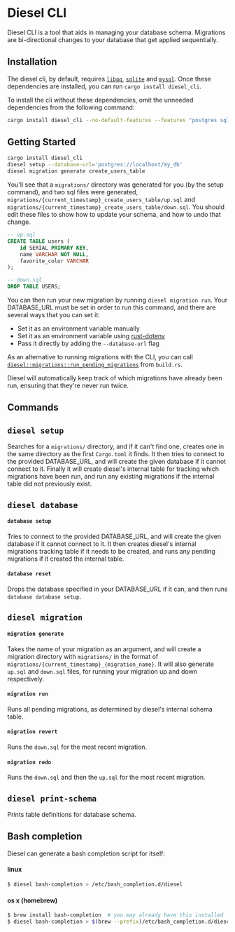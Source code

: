 Diesel CLI
==========

Diesel CLI is a tool that aids in managing your database schema. Migrations are
bi-directional changes to your database that get applied sequentially.

Installation
---------------

The diesel cli, by default, requires [`libpq`][postgres], [`sqlite`][sqlite]
and [`mysql`][mysql]. Once these dependencies are installed, you can run
`cargo install diesel_cli`.

To install the cli without these dependencies, omit the unneeded dependencies from
the following command:

```sh
cargo install diesel_cli --no-default-features --features "postgres sqlite mysql"
```

[postgres]: https://www.postgresql.org/download/
[sqlite]: http://www.sqlitetutorial.net/download-install-sqlite/
[mysql]: https://dev.mysql.com/doc/refman/5.7/en/installing.html

Getting Started
---------------

```sh
cargo install diesel_cli
diesel setup --database-url='postgres://localhost/my_db'
diesel migration generate create_users_table
```

You'll see that a `migrations/` directory was generated for you (by the setup
command), and two sql files were generated,
`migrations/{current_timestamp}_create_users_table/up.sql` and
`migrations/{current_timestamp}_create_users_table/down.sql`. You should edit
these files to show how to update your schema, and how to undo that change.

```sql
-- up.sql
CREATE TABLE users (
    id SERIAL PRIMARY KEY,
    name VARCHAR NOT NULL,
    favorite_color VARCHAR
);
```

```sql
-- down.sql
DROP TABLE USERS;
```

You can then run your new migration by running `diesel migration run`. Your
DATABASE_URL must be set in order to run this command, and there are several
ways that you can set it:

* Set it as an environment variable manually
* Set it as an environment variable using [rust-dotenv][rust-dotenv]
* Pass it directly by adding the `--database-url` flag

As an alternative to running migrations with the CLI, you can call
[`diesel::migrations::run_pending_migrations`][pending-migrations] from
`build.rs`.

Diesel will automatically keep track of which migrations have already been run,
ensuring that they're never run twice.

Commands
--------

## `diesel setup`
Searches for a `migrations/` directory, and if it can't find one, creates one
in the same directory as the first `Cargo.toml` it finds.  It then tries to
connect to the provided DATABASE_URL, and will create the given database if it
cannot connect to it. Finally it will create diesel's internal table for
tracking which migrations have been run, and run any existing migrations if the
internal table did not previously exist.

## `diesel database`
#### `database setup`
Tries to connect to the provided DATABASE_URL, and will create the given
database if it cannot connect to it.  It then creates diesel's internal
migrations tracking table if it needs to be created, and runs any pending
migrations if it created the internal table.

#### `database reset`
Drops the database specified in your DATABASE_URL if it can, and then runs
`database database setup`.

## `diesel migration`
#### `migration generate`
Takes the name of your migration as an argument, and will create a migration
directory with `migrations/` in the format of
`migrations/{current_timestamp}_{migration_name}`.  It will also generate
`up.sql` and `down.sql` files, for running your migration up and down
respectively.

#### `migration run`
Runs all pending migrations, as determined by diesel's internal schema table.

#### `migration revert`
Runs the `down.sql` for the most recent migration.

#### `migration redo`
Runs the `down.sql` and then the `up.sql` for the most recent migration.

## `diesel print-schema`
Prints table definitions for database schema.

[pending-migrations]: https://docs.rs/migrations_internals/*/migrations_internals/fn.run_pending_migrations.html
[rust-dotenv]: https://github.com/slapresta/rust-dotenv#examples


Bash completion
---------------

Diesel can generate a bash completion script for itself:

#### linux

```sh
$ diesel bash-completion > /etc/bash_completion.d/diesel
```


#### os x (homebrew)

```sh
$ brew install bash-completion  # you may already have this installed
$ diesel bash-completion > $(brew --prefix)/etc/bash_completion.d/diesel
```
